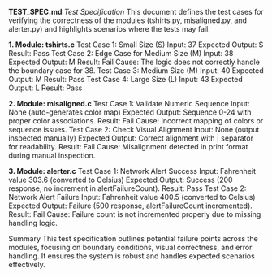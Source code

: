 **TEST_SPEC.md**
_Test Specification_
This document defines the test cases for verifying the correctness of the modules (tshirts.py, misaligned.py, and alerter.py) and highlights scenarios where the tests may fail.

**1. Module: tshirts.c**
Test Case 1: Small Size (S)
Input: 37
Expected Output: S
Result: Pass
Test Case 2: Edge Case for Medium Size (M)
Input: 38
Expected Output: M
Result: Fail
Cause: The logic does not correctly handle the boundary case for 38.
Test Case 3: Medium Size (M)
Input: 40
Expected Output: M
Result: Pass
Test Case 4: Large Size (L)
Input: 43
Expected Output: L
Result: Pass


**2. Module: misaligned.c**
Test Case 1: Validate Numeric Sequence
Input: None (auto-generates color map)
Expected Output: Sequence 0-24 with proper color associations.
Result: Fail
Cause: Incorrect mapping of colors or sequence issues.
Test Case 2: Check Visual Alignment
Input: None (output inspected manually)
Expected Output: Correct alignment with | separator for readability.
Result: Fail
Cause: Misalignment detected in print format during manual inspection.


**3. Module: alerter.c**
Test Case 1: Network Alert Success
Input: Fahrenheit value 303.6 (converted to Celsius)
Expected Output: Success (200 response, no increment in alertFailureCount).
Result: Pass
Test Case 2: Network Alert Failure
Input: Fahrenheit value 400.5 (converted to Celsius)
Expected Output: Failure (500 response, alertFailureCount incremented).
Result: Fail
Cause: Failure count is not incremented properly due to missing handling logic.


Summary
This test specification outlines potential failure points across the modules, focusing on boundary conditions, visual correctness, and error handling. It ensures the system is robust and handles expected scenarios effectively.
